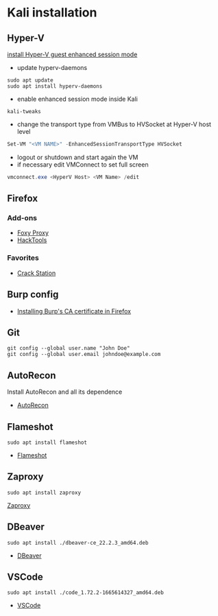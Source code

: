 # Kali installation

## Hyper-V

[install Hyper-V guest enhanced session mode](https://www.kali.org/docs/virtualization/install-hyper-v-guest-enhanced-session-mode/)

- update hyperv-daemons
```
sudo apt update
sudo apt install hyperv-daemons
```

- enable enhanced session mode inside Kali
```
kali-tweaks
```

- change the transport type from VMBus to HVSocket at Hyper-V host level
```PowerShell
Set-VM "<VM NAME>" -EnhancedSessionTransportType HVSocket
```

- logout or shutdown and start again the VM
- if necessary edit VMConnect to set full screen
```PowerShell
vmconnect.exe <HyperV Host> <VM Name> /edit
```

## Firefox

### Add-ons

- [Foxy Proxy](https://addons.mozilla.org/en-US/firefox/addon/foxyproxy-standard/)
- [HackTools](https://addons.mozilla.org/en-US/firefox/addon/hacktools/)

### Favorites

- [Crack Station](https://crackstation.net/)


## Burp config

- [Installing Burp's CA certificate in Firefox](https://portswigger.net/burp/documentation/desktop/external-browser-config/certificate/ca-cert-firefox)


## Git

```
git config --global user.name "John Doe"
git config --global user.email johndoe@example.com
```

## AutoRecon

Install AutoRecon and all its dependence
- [AutoRecon](https://github.com/Tib3rius/AutoRecon)


## Flameshot

```
sudo apt install flameshot
```
- [Flameshot](https://flameshot.org/)

## Zaproxy

```
sudo apt install zaproxy
```
[Zaproxy](https://www.kali.org/tools/zaproxy/)


## DBeaver

```
sudo apt install ./dbeaver-ce_22.2.3_amd64.deb 
```
- [DBeaver](https://dbeaver.io/download/)


## VSCode

```
sudo apt install ./code_1.72.2-1665614327_amd64.deb
```
- [VSCode](https://code.visualstudio.com/Download)